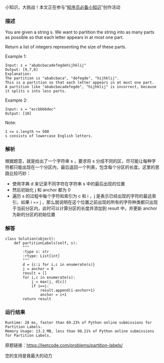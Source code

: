小知识，大挑战！本文正在参与“[程序员必备小知识](https://juejin.cn/post/7008476801634680869 "https://juejin.cn/post/7008476801634680869")”创作活动

### 描述


You are given a string s. We want to partition the string into as many parts as possible so that each letter appears in at most one part.

Return a list of integers representing the size of these parts.




Example 1:

	Input: s = "ababcbacadefegdehijhklij"
	Output: [9,7,8]
	Explanation:
	The partition is "ababcbaca", "defegde", "hijhklij".
	This is a partition so that each letter appears in at most one part.
	A partition like "ababcbacadefegde", "hijhklij" is incorrect, because it splits s into less parts.
	
Example 2:
	
	Input: s = "eccbbbbdec"
	Output: [10]





Note:

	1 <= s.length <= 500
	s consists of lowercase English letters.


### 解析

根据题意，就是给出了一个字符串 s ，要求将 s 分成不同的区，尽可能让每种字符都只能出现在一个分区内，最后返回一个列表，包含每个分区的长度。这里的思路比较巧妙：

* 使用字典 d 来记录不同字符在字符串 s 中的最后出现的位置
* 然后初始化 j 和 anchor 都为 0 
* 遍历 s 的过程中每个字符和索引为 c 和 i ，j 是表示已经出现的字符的最远索引，如果 i == j ，那么就说明在这个位置之前出现的所有的字符种类都只出现于当前分区内，此时可以计算分区的长度并添加到 result 中，并更新 anchor 为新的分区的初始位置


### 解答
				

	class Solution(object):
	    def partitionLabels(self, s):
	        """
	        :type s: str
	        :rtype: List[int]
	        """
	        d = {c:i for i,c in enumerate(s)}
	        j = anchor = 0
	        result = []
	        for i,c in enumerate(s):
	            j = max(j, d[c])
	            if i==j:
	                result.append(i-anchor+1)
	                anchor = i+1
	        return result          	      
			
### 运行结果

	Runtime: 28 ms, faster than 69.23% of Python online submissions for Partition Labels.
	Memory Usage: 13.2 MB, less than 98.21% of Python online submissions for Partition Labels.



原题链接：https://leetcode.com/problems/partition-labels/


您的支持是我最大的动力
